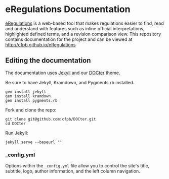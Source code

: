 eRegulations Documentation
============

[eRegulations](http://www.consumerfinance.gov/eregulations/) is a web-based tool that makes regulations easier to find, read and understand with features such as inline official interpretations, highlighted defined terms, and a revision comparison view. This repository contains documentation for the project and can be viewed at <http://cfpb.github.io/eRegulations>

## Editing the documentation

The documentation uses [Jekyll](http://jekyllrb.com/) and our [DOCter](https://github.com/cfpb/DOCter) theme.

Be sure to have Jekyll, Kramdown, and Pygments.rb installed.

```
gem install jekyll
gem install kramdown
gem install pygments.rb
```

Fork and clone the repo:

```
git clone git@github.com:cfpb/DOCter.git
cd DOCter
```
Run Jekyll:

```
jekyll serve --baseurl ''
```


### _config.yml

Options within the `_config.yml` file allow you to control the site's title, subtitle, logo, author information, and the left column navigation.
